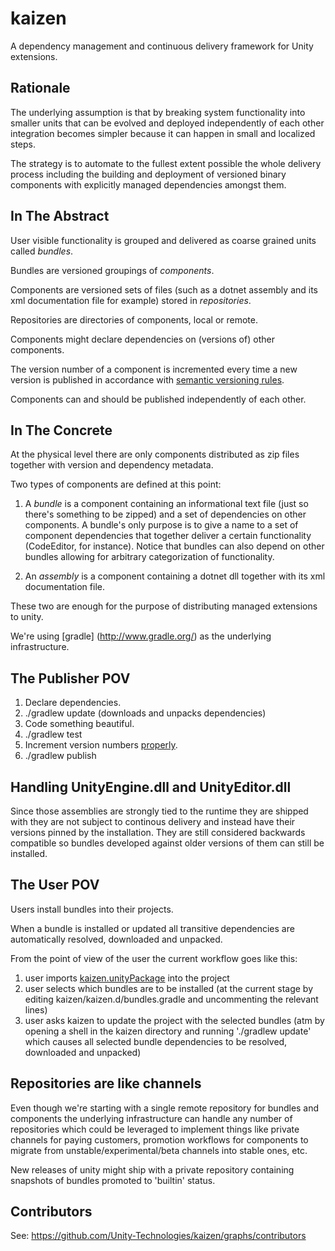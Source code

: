 # kaizen

A dependency management and continuous delivery framework for Unity extensions.

## Rationale

The underlying assumption is that by breaking system functionality into smaller units
that can be evolved and deployed independently of each other integration becomes simpler
because it can happen in small and localized steps.

The strategy is to automate to the fullest extent possible the whole delivery process
including the building and deployment of versioned binary components with explicitly
managed dependencies amongst them.

## In The Abstract

User visible functionality is grouped and delivered as coarse grained units called *bundles*. 

Bundles are versioned groupings of *components*. 

Components are versioned sets of files (such as a dotnet assembly and its xml documentation file for example) stored in *repositories*.

Repositories are directories of components, local or remote.

Components might declare dependencies on (versions of) other components.

The version number of a component is incremented every time a new version is published in accordance with [semantic versioning rules](http://semver.org/).

Components can and should be published independently of each other.

## In The Concrete

At the physical level there are only components distributed as zip
files together with version and dependency metadata.

Two types of components are defined at this point:

  1. A *bundle* is a component containing an informational text file
     (just so there's something to be zipped) and a set of dependencies on other
     components. A bundle's only purpose is to give a name to
     a set of component dependencies that together deliver a certain
     functionality (CodeEditor, for instance). Notice that bundles can
     also depend on other bundles allowing for arbitrary
     categorization of functionality.

  2. An *assembly* is a component containing a dotnet dll together with its xml
    documentation file.

These two are enough for the purpose of distributing managed
extensions to unity.

We're using [gradle] (http://www.gradle.org/) as the underlying infrastructure.

## The Publisher POV

  1. Declare dependencies.
  2. ./gradlew update (downloads and unpacks dependencies)
  3. Code something beautiful.
  4. ./gradlew test
  5. Increment version numbers [properly](http://semver.org/).
  6. ./gradlew publish

## Handling UnityEngine.dll and UnityEditor.dll

Since those assemblies are strongly tied to the runtime they are
shipped with they are not subject to continous delivery and instead
have their versions pinned by the installation. They are still
considered backwards compatible so bundles developed against older
versions of them can still be installed.

## The User POV

Users install bundles into their projects.

When a bundle is installed or updated all transitive dependencies are
automatically resolved, downloaded and unpacked.

From the point of view of the user the current workflow goes like this:

 1. user imports [kaizen.unityPackage](https://github.com/downloads/Unity-Technologies/kaizen/kaizen.unityPackage) into the project
 2. user selects which bundles are to be installed (at the current stage by
    editing kaizen/kaizen.d/bundles.gradle and uncommenting
    the relevant lines)
 3. user asks kaizen to update the project with the selected bundles
    (atm by opening a shell in the kaizen directory and running './gradlew
    update' which causes all selected bundle dependencies to be
    resolved, downloaded and unpacked)

## Repositories are like channels

Even though we're starting with a single remote repository for bundles and
components the underlying infrastructure can handle any number of
repositories which could be leveraged to implement things like private
channels for paying customers, promotion workflows for components to
migrate from unstable/experimental/beta channels into stable ones, etc.

New releases of unity might ship with a private repository containing snapshots of
bundles promoted to 'builtin' status.

## Contributors

See: https://github.com/Unity-Technologies/kaizen/graphs/contributors
